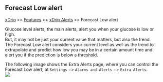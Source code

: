 ## Forecast Low alert
[xDrip](../../README.md) >> [Features](../Features_page.md) >> [xDrip Alerts](../Alerts_page.md) >> Forecast Low alert  
  
Glucose level alerts, the main alerts, alert you when your glucose is low or high.  
But, it may not be just your current value that matters, but also the trend.  
The Forecast Low alert considers your current level as well as the trend to extrapolate and predict how low you may be in a certain amount time and alert you if the prediction is below a threshold.  

The following image shows the Extra Alerts page, where you can control the Forecast Low alert, at `Settings` &#8722;> `Alarms and Alerts` &#8722;> `Extra Alerts`.  
![](./Alerts/images/ForecastLow.png)  
  
